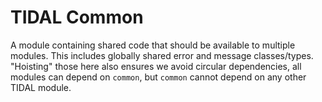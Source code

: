 # TIDAL Common

A module containing shared code that should be available to multiple modules.
This includes globally shared error and message classes/types. "Hoisting" those here also ensures we avoid circular dependencies, all modules can depend on `common`, but `common` cannot depend on any other TIDAL module.
